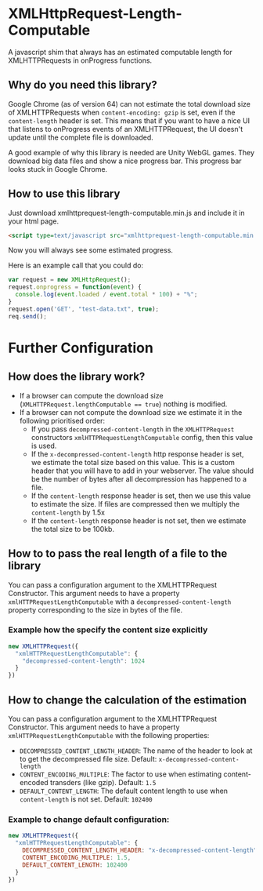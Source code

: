 # XMLHttpRequest-Length-Computable
A javascript shim that always has an estimated computable length for XMLHTTPRequests in onProgress functions.

## Why do you need this library?
Google Chrome (as of version 64) can not estimate the total download size of XMLHTTPRequests when `content-encoding: gzip` is set, even if the `content-length` header is set. This means that if you want to have a nice UI that listens to onProgress events of an XMLHTTPRequest, the UI doesn't update until the complete file is downloaded.

A good example of why this library is needed are Unity WebGL games. They download big data files and show a nice progress bar. This progress bar looks stuck in Google Chrome.

## How to use this library
Just download xmlhttprequest-length-computable.min.js and include it in your html page.

```html
<script type=text/javascript src="xmlhttprequest-length-computable.min.js"></script>
```
Now you will always see some estimated progress.

Here is an example call that you could do:

```javascript
var request = new XMLHttpRequest();
request.onprogress = function(event) {
  console.log(event.loaded / event.total * 100) + "%";
}
request.open('GET', "test-data.txt", true);
req.send();
```

# Further Configuration

## How does the library work?

- If a browser can compute the download size (`XMLHTTPRequest.lengthComputable == true`) nothing is modified.
- If a browser can not compute the download size we estimate it in the following prioritised order:
  - If you pass `decompressed-content-length` in the `XMLHTTPRequest` constructors `xmlHTTPRequestLengthComputable` config, then this value is used.
  - If the `x-decompressed-content-length` http response header is set, we estimate the total size based on this value. This is a custom header that you will have to add in your webserver. The value should be the number of bytes after all decompression has happened to a file.
  - If the `content-length` response header is set, then we use this value to estimate the size. If files are compressed then we multiply the `content-length` by 1.5x
  - If the `content-length` response header  is not set, then we estimate the total size to be 100kb.

## How to to pass the real length of a file to the library

You can pass a configuration argument to the XMLHTTPRequest Constructor. This argument needs to have a property `xmlHTTPRequestLengthComputable` with a `decompressed-content-length` property corresponding to the size in bytes of the file.

### Example how the specify the content size explicitly

```javascript
new XMLHTTPRequest({
  "xmlHTTPRequestLengthComputable": {
    "decompressed-content-length": 1024
  }
})
```

## How to change the calculation of the estimation

You can pass a configuration argument to the XMLHTTPRequest Constructor. This argument needs to have a property `xmlHTTPRequestLengthComputable` with the following properties:

- `DECOMPRESSED_CONTENT_LENGTH_HEADER`: The name of the header to look at to get the decompressed file size. Default: `x-decompressed-content-length`
- `CONTENT_ENCODING_MULTIPLE`: The factor to use when estimating content-encoded transders (like gzip). Default: `1.5`
- `DEFAULT_CONTENT_LENGTH`: The default content length to use when `content-length` is not set. Default: `102400`

### Example to change default configuration:

```javascript
new XMLHTTPRequest({
  "xmlHTTPRequestLengthComputable": {
    DECOMPRESSED_CONTENT_LENGTH_HEADER: "x-decompressed-content-length",
    CONTENT_ENCODING_MULTIPLE: 1.5,
    DEFAULT_CONTENT_LENGTH: 102400
  }
})
```
